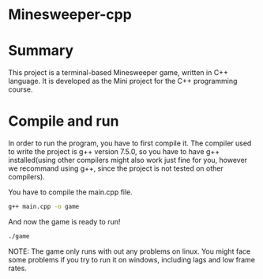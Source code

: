 # Minesweeper-cpp

# Summary
This project is a terminal-based Minesweeper game, written in C++ language. It is developed as the Mini project for the C++ programming course.

# Compile and run
In order to run the program, you have to first compile it. The compiler used to write the project is g++ version 7.5.0, so you have to have g++ installed(using other compilers might also work just fine for you, however we recommand using g++, since the project is not tested on other compilers). 

You have to compile the main.cpp file.

```bash
g++ main.cpp -o game
```
And now the game is ready to run!

```bash
./game
```

NOTE: The game only runs with out any problems on linux. You might face some problems if you try to run it on windows, including lags and low frame rates.
